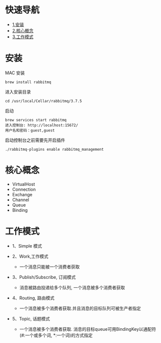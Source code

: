 #  
# 快速导航
* [1.安装](#安装)
* [2.核心概念](#核心概念)
* [3.工作模式](#工作模式)

# 安装
MAC 安装
```
brew install rabbitmq
```
进入安装目录
```
cd /usr/local/Cellar/rabbitmq/3.7.5
```
启动
```
brew services start rabbitmq
进入控制台: http://localhost:15672/
用户名和密码：guest,guest
```
启动控制台之前需要先开启插件
```
./rabbitmq-plugins enable rabbitmq_management
```

# 核心概念

* VirtualHost
* Connection
* Exchange
* Channel
* Queue
* Binding



# 工作模式

* 1、Simple 模式
* 2、Work,工作模式
  * 一个消息只能被一个消费者获取

* 3、Publish/Subscribe, 订阅模式
  * 消息被路由投递给多个队列, 一个消息被多个消费者获取

* 4、Routing, 路由模式
  * 一个消息被多个消费者获取.并且消息的目标队列可被生产者指定

* 5、Topic, 话题模式
  * 一个消息被多个消费者获取. 消息的目标queue可用BindingKey以通配符(#:一个或多个词, *:一个词)的方式指定

